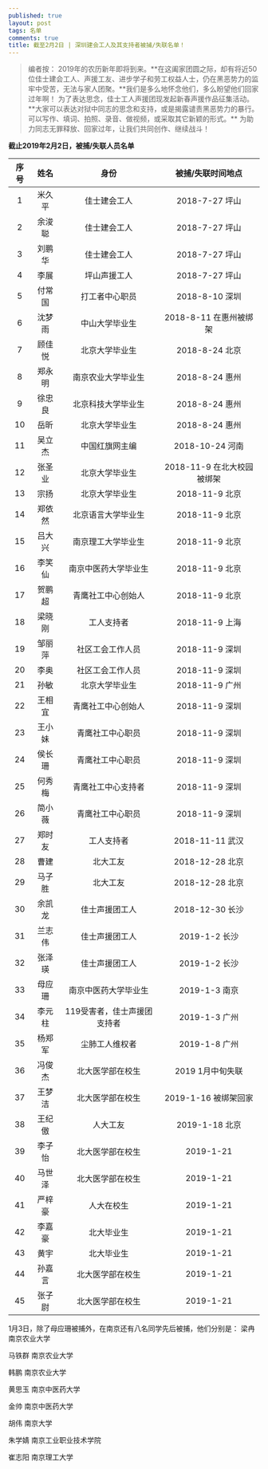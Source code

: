 ```yaml
---
published: true
layout: post
tags: 名单
comments: true
title: 截至2月2日 | 深圳建会工人及其支持者被捕/失联名单！
---
```

<blockquote>
编者按： 2019年的农历新年即将到来。**在这阖家团圆之际，却有将近50位佳士建会工人、声援工友、进步学子和劳工权益人士，仍在黑恶势力的监牢中受苦，无法与家人团聚。**我们是多么地怀念他们，多么盼望他们回家过年啊！
为了表达思念，佳士工人声援团现发起新春声援作品征集活动。**大家可以表达对狱中同志的思念和支持，或是揭露谴责黑恶势力的暴行。可以写作、填词、拍照、录音、做视频，或采取其它新颖的形式。**
为助力同志无罪释放、回家过年，让我们共同创作、继续战斗！
</blockquote>

**截止2019年2月2日，被捕/失联人员名单**

序号|姓名|身份|被捕/失联时间地点
:--:|:--:|:--:|:--:
1|米久平|佳士建会工人| 2018-7-27 坪山
2|余浚聪|佳士建会工人| 2018-7-27 坪山
3|刘鹏华|佳士建会工人| 2018-7-27 坪山
4|李展  |坪山声援工人| 2018-7-27 坪山
5|付常国|打工者中心职员| 2018-8-10 深圳
6|沈梦雨|中山大学毕业生| 2018-8-11 在惠州被绑架
7|顾佳悦|北京大学毕业生| 2018-8-24 北京
8|郑永明|南京农业大学毕业生|2018-8-24 惠州
9|徐忠良|北京科技大学毕业生| 2018-8-24 惠州
10|岳昕 |北京大学毕业生| 2018-8-24 惠州
11|吴立杰|中国红旗网主编| 2018-10-24 河南
12|张圣业|北京大学毕业生| 2018-11-9 在北大校园被绑架
13|宗扬  |北京大学毕业生| 2018-11-9 北京
14|郑依然|北京语言大学毕业生| 2018-11-9 北京
15|吕大兴|南京理工大学毕业生| 2018-11-9 北京
16|李笑仙|南京中医药大学毕业生| 2018-11-9 北京
17|贺鹏超|青鹰社工中心创始人| 2018-11-9 北京
18|梁晓刚|工人支持者| 2018-11-9 上海
19|邹丽萍|社区工会工作人员| 2018-11-9 深圳
20|李奥  |社区工会工作人员| 2018-11-9 深圳
21|孙敏  |北京大学毕业生| 2018-11-9 广州
22|王相宜|青鹰社工中心创始人| 2018-11-9 深圳
23|王小妹|青鹰社工中心职员| 2018-11-9 深圳
24|侯长珊|青鹰社工中心职员| 2018-11-9 深圳
25|何秀梅|青鹰社工中心支持者| 2018-11-9 深圳
26|简小薇|青鹰社工中心职员| 2018-11-9 深圳
27|郑时友|工人支持者| 2018-11-11 武汉
28|曹建|北大工友| 2018-12-28 北京
29|马子胜|北大工友 | 2018-12-28 北京
30|余凯龙|佳士声援团工人 | 2018-12-30 长沙
31|兰志伟|佳士声援团工人 | 2019-1-2 长沙
32|张泽瑛|佳士声援团工人 | 2019-1-2 长沙
33|母应珊|南京中医药大学毕业生 | 2019-1-3 南京
34|李元柱|119受害者，佳士声援团支持者 | 2019-1-3 广州
35|杨郑军|尘肺工人维权者| 2019-1-8 广州
36|冯俊杰|北大医学部在校生 | 2019 1月中旬失联
37|王梦洁|北大医学部在校生 | 2019-1-16 被绑架回家
38|王纪傲|人大工友 | 2019-1-18 北京
39|李子怡|北大医学部在校生|2019-1-21
40|马世泽|北大医学部在校生|2019-1-21
41|严梓豪|人大在校生|2019-1-21
42|李嘉豪|北大毕业生|2019-1-21
43|黄宇|北大毕业生|2019-1-21
44|孙嘉言|北大医学部在校生| 2019-1-21
45|张子尉|北大医学部在校生| 2019-1-21

1月3日，除了母应珊被捕外，在南京还有八名同学先后被捕，他们分别是：
梁冉 南京农业大学

马铁群 南京农业大学

韩鹏 南京农业大学

黄思玉 南京中医药大学

金帅 南京中医药大学

胡伟 南京大学

朱学婧 南京工业职业技术学院

崔志阳 南京理工大学

